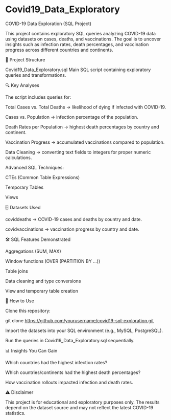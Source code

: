 # Covid19_Data_Exploratory
COVID-19 Data Exploration (SQL Project)

This project contains exploratory SQL queries analyzing COVID-19 data using datasets on cases, deaths, and vaccinations. The goal is to uncover insights such as infection rates, death percentages, and vaccination progress across different countries and continents.

📂 Project Structure

Covid19_Data_Exploratory.sql
Main SQL script containing exploratory queries and transformations.

🔍 Key Analyses

The script includes queries for:

Total Cases vs. Total Deaths → likelihood of dying if infected with COVID-19.

Cases vs. Population → infection percentage of the population.

Death Rates per Population → highest death percentages by country and continent.

Vaccination Progress → accumulated vaccinations compared to population.

Data Cleaning → converting text fields to integers for proper numeric calculations.

Advanced SQL Techniques:

CTEs (Common Table Expressions)

Temporary Tables

Views

🗄️ Datasets Used

coviddeaths → COVID-19 cases and deaths by country and date.

covidvaccinations → vaccination progress by country and date.

🛠️ SQL Features Demonstrated

Aggregations (SUM, MAX)

Window functions (OVER (PARTITION BY ...))

Table joins

Data cleaning and type conversions

View and temporary table creation

🚀 How to Use

Clone this repository:

git clone https://github.com/yourusername/covid19-sql-exploration.git


Import the datasets into your SQL environment (e.g., MySQL, PostgreSQL).

Run the queries in Covid19_Data_Exploratory.sql sequentially.

📊 Insights You Can Gain

Which countries had the highest infection rates?

Which countries/continents had the highest death percentages?

How vaccination rollouts impacted infection and death rates.

⚠️ Disclaimer

This project is for educational and exploratory purposes only. The results depend on the dataset source and may not reflect the latest COVID-19 statistics.
